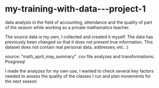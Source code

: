# my-training-with-data---project-1
data analysis in the field of accounting, attendance and the quality of part of the season while working as a private mathematics teacher.

The source data is my own, I collected and created it myself. 
The data has previously been changed so that it does not present true information. 
This dataset does not contain real personal data, addresses, etc. :)

source: "math_april_may_summary" .csv file
analyzes and transformations: Posgresql

I made the analyzes for my own use, I wanted to check several key factors needed to assess the quality of the classes I run and plan movements for the next season
